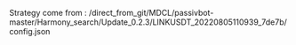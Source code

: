 Strategy come from : /direct_from_git/MDCL/passivbot-master/Harmony_search/Update_0.2.3/LINKUSDT_20220805110939_7de7b/config.json